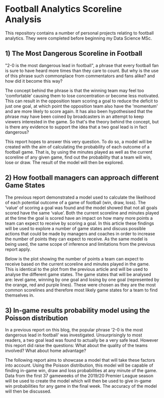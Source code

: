 # Football Analytics Scoreline Analysis

This repository contains a number of personal projects relating to football analytics. They were completed before beginning my Data Science MSc.

## 1) The Most Dangerous Scoreline in Football

"2-0 is the most dangerous lead in football", a phrase that every football fan is sure to have heard more times than they care to count. But why is the use of this phrase such commonplace from commentators and fans alike? and how did it become this way?

The concept behind the phrase is that the winning team may feel too 'comfortable' causing them to lose concentration or become less motivated. This can result in the opposition team scoring a goal to reduce the deficit to just one goal, at which point the opposition team also have the 'momentum' and are more likely to score again. It has also been hypothesised that the phrase may have been coined by broadcasters in an attempt to keep viewers interested in the game. So that's the theory behind the concept, but is there any evidence to support the idea that a two goal lead is in fact dangerous?

This report hopes to answer this very question. To do so, a model will be created with the aim of calculating the probability of each outcome of a football game. That is, by using the minutes played as well as the current scoreline of any given game, find out the probability that a team will win, lose or draw. The result of the model will then be explored.


## 2) How football managers can approach different Game States

The previous report demonstrated a model used to calculate the likelihood of each potential outcome of a game of football (win, draw, loss). The ‘value’ of scoring a goal was found and the model showed that not all goals scored have the same ‘value’. Both the current scoreline and minutes played at the time the goal is scored have an impact on how many more points a team can expect to receive by scoring a goal. In this article these findings will be used to explore a number of game states and discuss possible actions that could be made by managers and coaches in order to increase the number of points they can expect to receive. As the same model is being used, the same scope of inference and limitations from the previous report apply.

Below is the plot showing the number of points a team can expect to receive based on the current scoreline and minutes played in the game. This is identical to the plot from the previous article and will be used to analyse the different game states. The game states that will be analysed are: level game, winning by one goal and losing by one goal (represented by the orange, red and purple lines). These were chosen as they are the most common scorelines and therefore most likely game states for a team to find themselves in.


## 3) In-game results probability model using the Poisson distribution

In a previous report on this blog, the popular phrase ‘2-0 is the most dangerous lead in football’ was investigated. Unsurprisingly to most readers, a two goal lead was found to actually be a very safe lead. However this report did raise the questions: What about the quality of the teams involved? What about home advantage?


The following report aims to showcase a model that will take these factors into account. Using the Poisson distribution, this model will be capable of finding in-game win, draw and loss probabilities at any minute of the game. Data from the first 37 gameweeks of the 2019/20 Premier League season will be used to create the model which will then be used to give in-game win probabilities for any game in the final week. The accuracy of the model will then be discussed.
